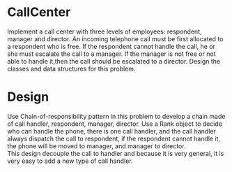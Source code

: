 CallCenter
==========
Implement a call center with three levels of employees: respondent, manager and director. An incoming telephone call must be first allocated to a respondent who is free.
If the respondent cannot handle the call, he or she must escalate the call to a manager. If the manager is not free or not able to handle it,then the call should be escalated to a director. 
Design the classes and data structures for this problem. 

Design
==========
Use Chain-of-responsibility pattern in this problem to develop a chain made of call handler, respondent, manager, director.
Use a Rank object to decide who can handle the phone, there is one call handler, and the call handler always dispatch the 
call to respondent, if the respondent cannot handle it, the phone will be moved to manager, and manager to director.
<br>
This design decouple the call to handler and because it is very general, it is very easy to add a new type of call handler.